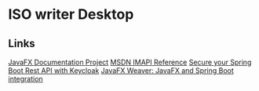 # ISO writer Desktop

## Links
[JavaFX Documentation Project](https://fxdocs.github.io/docs/html5/)
[MSDN IMAPI Reference](https://learn.microsoft.com/en-gb/windows/win32/imapi/imapi-reference?redirectedfrom=MSDN)
[Secure your Spring Boot Rest API with Keycloak](https://gauthier-cassany.com/posts/spring-boot-keycloak)
[JavaFX Weaver: JavaFX and Spring Boot integration](https://habr.com/ru/post/478402/)
